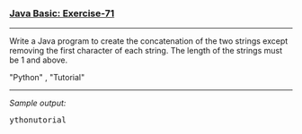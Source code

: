 ### [Java Basic: Exercise-71](https://www.w3resource.com/java-exercises/basic/java-basic-exercise-71.php)

***
<p>Write a Java program to create the concatenation of the two strings except removing the first character of each string. The length of the strings must be 1 and above.</p>
"Python" , "Tutorial"

***
_Sample output:_
<pre class="output">ythonutorial
</pre>